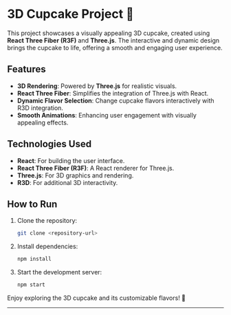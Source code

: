# 3D Cupcake Project 🎂

This project showcases a visually appealing 3D cupcake, created using **React Three Fiber (R3F)** and **Three.js**. The interactive and dynamic design brings the cupcake to life, offering a smooth and engaging user experience. 

## Features
- **3D Rendering**: Powered by **Three.js** for realistic visuals.
- **React Three Fiber**: Simplifies the integration of Three.js with React.
- **Dynamic Flavor Selection**: Change cupcake flavors interactively with R3D integration.
- **Smooth Animations**: Enhancing user engagement with visually appealing effects.

## Technologies Used
- **React**: For building the user interface.
- **React Three Fiber (R3F)**: A React renderer for Three.js.
- **Three.js**: For 3D graphics and rendering.
- **R3D**: For additional 3D interactivity.

## How to Run
1. Clone the repository:
   ```bash
   git clone <repository-url>
   ```
2. Install dependencies:
   ```bash
   npm install
   ```
3. Start the development server:
   ```bash
   npm start
   ```

Enjoy exploring the 3D cupcake and its customizable flavors! 🎉

--- 
